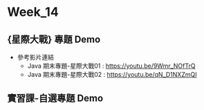 # Week_14

## {星際大戰} 專題 Demo
   * 參考影片連結
      * Java 期末專題-星際大戰01 : https://youtu.be/9Wmr_NOfTrQ
      * Java 期末專題-星際大戰02 : https://youtu.be/qN_D1NXZmQI

## 實習課-自選專題 Demo
